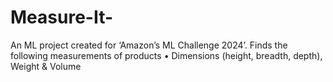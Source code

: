 # Measure-It-
An ML project created for ‘Amazon’s ML Challenge 2024’. Finds the following measurements of products •	Dimensions (height, breadth, depth),  Weight & Volume
